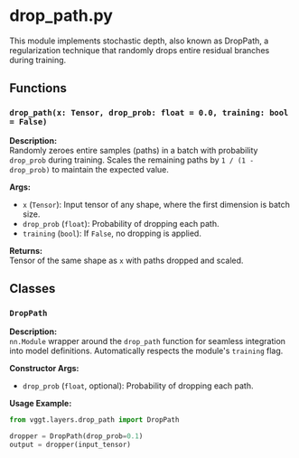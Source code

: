 # drop_path.py

This module implements stochastic depth, also known as DropPath, a regularization technique that randomly drops entire residual branches during training.

## Functions

### `drop_path(x: Tensor, drop_prob: float = 0.0, training: bool = False)`

**Description:**  
Randomly zeroes entire samples (paths) in a batch with probability `drop_prob` during training. Scales the remaining paths by `1 / (1 - drop_prob)` to maintain the expected value.

**Args:**  
- `x` (`Tensor`): Input tensor of any shape, where the first dimension is batch size.  
- `drop_prob` (`float`): Probability of dropping each path.  
- `training` (`bool`): If `False`, no dropping is applied.

**Returns:**  
Tensor of the same shape as `x` with paths dropped and scaled.

## Classes

### `DropPath`

**Description:**  
`nn.Module` wrapper around the `drop_path` function for seamless integration into model definitions. Automatically respects the module's `training` flag.

**Constructor Args:**  
- `drop_prob` (`float`, optional): Probability of dropping each path.

**Usage Example:**
```python
from vggt.layers.drop_path import DropPath

dropper = DropPath(drop_prob=0.1)
output = dropper(input_tensor)
``` 